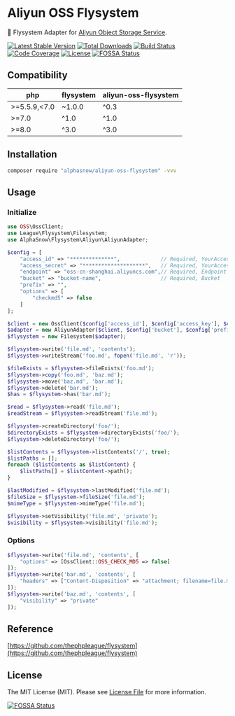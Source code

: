 # Aliyun OSS Flysystem

💾 Flysystem Adapter for [Aliyun Object Storage Service](http://oss.aliyun.com).

[![Latest Stable Version](https://poser.pugx.org/alphasnow/aliyun-oss-flysystem/v/stable)](https://packagist.org/packages/alphasnow/aliyun-oss-flysystem)
[![Total Downloads](https://poser.pugx.org/alphasnow/aliyun-oss-flysystem/downloads)](https://packagist.org/packages/alphasnow/aliyun-oss-flysystem)
[![Build Status](https://github.com/alphasnow/aliyun-oss-flysystem/workflows/CI/badge.svg)](https://github.com/alphasnow/aliyun-oss-flysystem/actions)
[![Code Coverage](https://scrutinizer-ci.com/g/alphasnow/aliyun-oss-flysystem/badges/coverage.png?b=master)](https://scrutinizer-ci.com/g/alphasnow/aliyun-oss-flysystem/?branch=master)
[![License](https://poser.pugx.org/alphasnow/aliyun-oss-flysystem/license)](https://packagist.org/packages/alphasnow/aliyun-oss-flysystem)
[![FOSSA Status](https://app.fossa.com/api/projects/git%2Bgithub.com%2Falphasnow%2Faliyun-oss-flysystem.svg?type=shield)](https://app.fossa.com/projects/git%2Bgithub.com%2Falphasnow%2Faliyun-oss-flysystem?ref=badge_shield)

## Compatibility

| **php**  | **flysystem**  |  **aliyun-oss-flysystem** |
|---|---|---|
|>=5.5.9,\<7.0| ~1.0.0  | ^0.3  |
|>=7.0| ^1.0 | ^1.0  |
|>=8.0| ^3.0 | ^3.0  |

## Installation

```bash
composer require "alphasnow/aliyun-oss-flysystem" -vvv
```

## Usage

### Initialize
```php
use OSS\OssClient;
use League\Flysystem\Filesystem;
use AlphaSnow\Flysystem\Aliyun\AliyunAdapter;

$config = [
    "access_id" => "**************",             // Required, YourAccessKeyId
    "access_secret" => "********************",   // Required, YourAccessKeySecret
    "endpoint" => "oss-cn-shanghai.aliyuncs.com",// Required, Endpoint
    "bucket" => "bucket-name",                   // Required, Bucket
    "prefix" => "",
    "options" => [
        "checkmd5" => false
    ]
];

$client = new OssClient($config['access_id'], $config['access_key'], $config['endpoint']);
$adapter = new AliyunAdapter($client, $config['bucket'], $config['prefix'], $config['options']);
$flysystem = new Filesystem($adapter);

$flysystem->write('file.md', 'contents');
$flysystem->writeStream('foo.md', fopen('file.md', 'r'));

$fileExists = $flysystem->fileExists('foo.md');
$flysystem->copy('foo.md', 'baz.md');
$flysystem->move('baz.md', 'bar.md');
$flysystem->delete('bar.md');
$has = $flysystem->has('bar.md');

$read = $flysystem->read('file.md');
$readStream = $flysystem->readStream('file.md');

$flysystem->createDirectory('foo/');
$directoryExists = $flysystem->directoryExists('foo/');
$flysystem->deleteDirectory('foo/');

$listContents = $flysystem->listContents('/', true);
$listPaths = [];
foreach ($listContents as $listContent) {
    $listPaths[] = $listContent->path();
}

$lastModified = $flysystem->lastModified('file.md');
$fileSize = $flysystem->fileSize('file.md');
$mimeType = $flysystem->mimeType('file.md');

$flysystem->setVisibility('file.md', 'private');
$visibility = $flysystem->visibility('file.md');
```

### Options
```php
$flysystem->write('file.md', 'contents', [
    "options" => [OssClient::OSS_CHECK_MD5 => false]
]);
$flysystem->write('bar.md', 'contents', [
    "headers" => ["Content-Disposition" => "attachment; filename=file.md"]
]);
$flysystem->write('baz.md', 'contents', [
    "visibility" => "private"
]);
```

## Reference
[https://github.com/thephpleague/flysystem](https://github.com/thephpleague/flysystem)   

## License
The MIT License (MIT). Please see [License File](LICENSE) for more information.

[![FOSSA Status](https://app.fossa.com/api/projects/git%2Bgithub.com%2Falphasnow%2Faliyun-oss-flysystem.svg?type=large)](https://app.fossa.com/projects/git%2Bgithub.com%2Falphasnow%2Faliyun-oss-flysystem?ref=badge_large)
